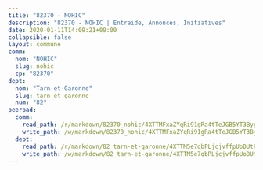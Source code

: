 ```yaml
---
title: "82370 - NOHIC"
description: "82370 - NOHIC | Entraide, Annonces, Initiatives"
date: 2020-01-11T14:09:21+09:00
collapsible: false
layout: commune
comm:
  nom: "NOHIC"
  slug: nohic
  cp: "82370"
dept:
  nom: "Tarn-et-Garonne"
  slug: tarn-et-garonne
  num: "82"
peerpad:
  comm:
    read_path: /r/markdown/82370_nohic/4XTTMFxaZYqRi91gRa4tTeJGB5YT3BypCbfrqWRcXQv4y1UQx
    write_path: /w/markdown/82370_nohic/4XTTMFxaZYqRi91gRa4tTeJGB5YT3BypCbfrqWRcXQv4y1UQx-K3TgU2yQRrto1wC2xQwurixcTxa6Ho7QU2FfsTb7iKwvn3VcdXxGicsXpoUtsArC86XFLTf8MTexb79M4dFhVeWThbz4GLyimhN49hkK9CmGmNiE4KcWwgJ2C1UNQYhA9XcnaMAg
  dept:
    read_path: /r/markdown/82_tarn-et-garonne/4XTTM5e7qbPLjcjvffpUoDUtP2wG2E3FWcYHf6gUUcCoWgJmP
    write_path: /w/markdown/82_tarn-et-garonne/4XTTM5e7qbPLjcjvffpUoDUtP2wG2E3FWcYHf6gUUcCoWgJmP-K3TgTpFmMG6qjUFuzWriJrrX4DEDnwQKfHryDgnkoVHySTXtiuM5sAeFAECbvY2TgZUmT1yQzfs1SJt9H1YpW17WQrD6489mtTPCmiSZwM7a8W9tpSgRvaAKPT6DoEi3ParueYPT
---
```


